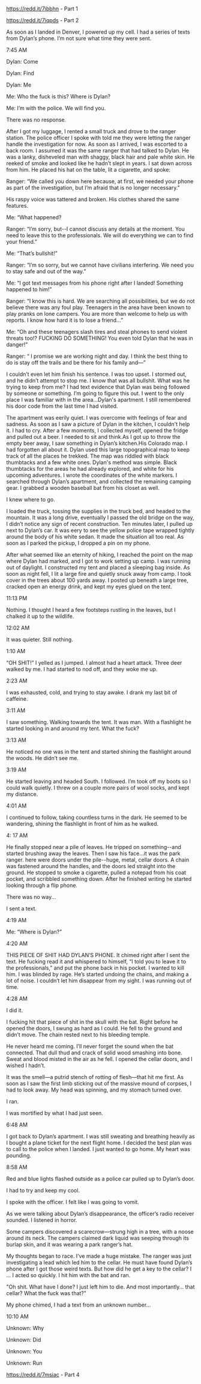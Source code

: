 https://redd.it/7ibbhn - Part 1

https://redd.it/7iqpds - Part 2




As soon as I landed in Denver, I powered up my cell. I had a series of texts from Dylan’s phone.  I’m not sure what time they were sent. 

7:45 AM 

Dylan: Come  

Dylan: Find

Dylan: Me


 Me: Who the fuck is this? Where is Dylan?

 Me: I’m with the police. We will find you.  

There was no response.  

After I got my luggage, I rented a small truck and drove to the ranger station. The police officer I spoke with told me they were letting the ranger handle the investigation for now. As soon as I arrived, I was escorted to a back room. I assumed it was the same ranger that had talked to Dylan. He was a lanky, disheveled man with shaggy, black hair and pale white skin. He reeked of smoke and looked like he hadn’t slept in years. I sat down across from him. He placed his hat on the table, lit a cigarette, and spoke:


Ranger: “We called you down here because, at first, we needed your phone as part of the investigation, but I’m afraid that is no longer necessary."
 
His raspy voice was tattered and broken. His clothes shared the same features.  

Me: “What happened?

Ranger: “I’m sorry, but--I cannot discuss any details at the moment. You need to leave this to the professionals. We will do everything we can to find your friend.” 


 Me: “That’s bullshit!” 


Ranger: “I’m so sorry, but we cannot have civilians interfering. We need you to stay safe and out of the way.”
 

Me: “I got text messages from his phone right after I landed! Something happened to him!” 


Ranger: “I know this is hard. We are searching all possibilities, but we do not believe there was any foul play. Teenagers in the area have been known to play pranks on lone campers. You are more than welcome to help us with reports. I know how hard it is to lose a friend...” 
 

Me: “Oh and these teenagers slash tires and steal phones to send violent threats too!? FUCKING DO SOMETHING! You even told Dylan that he was in danger!” 


Ranger: “ I promise we are working night and day. I think the best thing to do is stay off the trails and be there for his family and—”  


I couldn’t even let him finish his sentence. I was too upset. I stormed out, and he didn’t attempt to stop me.  I know that was all bullshit. What was he trying to keep from me? I had text evidence that Dylan was being followed by someone or something. I’m going to figure this out.  I went to the only place I was familiar with in the area…Dylan's apartment. I still remembered his door code from the last time I had visited.

The apartment was eerily quiet. I was overcome with feelings of fear and sadness. As soon as I saw a picture of Dylan in the kitchen, I couldn't help it. I had to cry. After a few moments, I collected myself, opened the fridge and pulled out a beer. I needed to sit and think.As I got up to throw the empty beer away, I saw something in Dylan’s kitchen.His Colorado map. I had forgotten all about it. Dylan used this large topographical map to keep track of all the places he trekked. The map was riddled with black thumbtacks and a few white ones. Dylan's method was simple. Black thumbtacks for the areas he had already explored, and white for his upcoming adventures. I wrote the coordinates of the white markers. I searched through Dylan’s apartment, and collected the remaining camping gear. I grabbed a wooden baseball bat from his closet as well. 



I knew where to go. 

I loaded the truck, tossing the supplies in the truck bed, and headed to the mountain. It was a long drive, eventually I passed the old bridge on the way, I didn’t notice any sign of recent construction. Ten minutes later, I pulled up next to Dylan’s car. It was eery to see the yellow police tape wrapped tightly around the body of his white sedan. It made the situation all too real. As soon as I parked the pickup, I dropped a pin on my phone. 


After what seemed like an eternity of hiking, I reached the point on the map where Dylan had marked, and I got to work setting up camp. I was running out of daylight. I constructed my tent and placed a sleeping bag inside. As soon as night fell, I lit a large fire and quietly snuck away from camp. I took cover in the trees about 100 yards away. I posted up beneath a large tree, cracked open an energy drink, and kept my eyes glued on the tent. 


11:13 PM

Nothing. I thought I heard a few footsteps rustling in the leaves, but I chalked it up to the wildlife. 


12:02 AM

It was quieter. Still nothing. 


1:10 AM

“OH SHIT!” I yelled as I jumped.
I almost had a heart attack.
Three deer walked by me. I had started to nod off, and they woke me up. 


2:23 AM

I was exhausted, cold, and trying to stay awake. I drank my last bit of caffeine. 
 


3:11 AM

I saw something. Walking towards the tent.
It was man. With a flashlight he started looking in and around my tent. What the fuck? 



3:13 AM

He noticed no one was in the tent and started shining the flashlight around the woods. He didn’t see me. 



 3:19 AM 

He started leaving and headed South.
I followed. I’m took off my boots so I could walk quietly. I threw on a couple more pairs of wool socks, and kept my distance.


4:01 AM 

I continued to follow, taking countless turns in the dark. 
He seemed to be wandering, shining the flashlight in front of him as he walked. 



4: 17 AM 

He finally stopped near a pile of leaves. He tripped on something--and started brushing away the leaves. Then I saw his face…it was the park ranger. here were doors under the pile--huge, metal, cellar doors. A chain was fastened around the handles, and the doors led straight into the ground. He stopped to smoke a cigarette, pulled a notepad from his coat pocket, and scribbled something down. After he finished writing he started looking through a flip phone. 


There was no way... 

I sent a text. 



4:19 AM 

Me: “Where is Dylan?”



4:20 AM 

THIS PIECE OF SHIT HAD DYLAN’S PHONE. 
It chimed right after I sent the text. He fucking read it and whispered to himself, “I told you to leave it to the professionals,”  and put the phone back in his pocket.
I wanted to kill him. I was blinded by rage. He’s started undoing the chains, and making a lot of noise. I couldn’t let him disappear from my sight. I was running out of time. 



4:28 AM 

I did it. 

I fucking hit that piece of shit in the skull with the bat. Right before he opened the doors, I swung as hard as I could. He fell to the ground and didn’t move. The chain rested next to his bleeding temple. 



He never heard me coming. I’ll never forget the sound when the bat connected. That dull thud and crack of solid wood smashing into bone.  Sweat and blood misted in the air as he fell. I opened the cellar doors, and I wished I hadn’t. 

It was the smell—a putrid stench of rotting of flesh—that hit me first. As soon as I saw the first limb sticking out of the massive mound of corpses, I had to look away. My head was spinning, and my stomach turned over. 

I ran.

I was mortified by what I had just seen. 
 


6:48 AM 

I got back to Dylan’s apartment. I was still sweating and breathing heavily as I bought a plane ticket for the next flight home. I decided the best plan was to call to the police when I landed. I just wanted to go home. My heart was pounding. 

 

8:58 AM 

Red and blue lights flashed outside as a police car pulled up to Dylan’s door.

I had to try and keep my cool. 

I spoke with the officer. I felt like I was going to vomit. 

As we were talking about Dylan’s disappearance, the officer’s radio receiver sounded. I listened in horror. 

Some campers discovered a scarecrow—strung high in a tree, with a noose around its neck. The campers claimed dark liquid was seeping through its burlap skin, and it was wearing a park ranger’s hat.

My thoughts began to race. I’ve made a huge mistake. The ranger was just investigating a lead which led him to the cellar. He must have found Dylan’s phone after I got those weird texts. But how did he get a key to the cellar? I … I acted so quickly. I hit him with the bat and ran. 


"Oh shit. What have I done? I just left him to die. And most importantly… that cellar? What the fuck was that?"

My phone chimed, I had a text from an unknown number… 



10:10 AM

Unknown:  Why 


Unknown: Did 


Unknown: You 


Unknown: Run

https://redd.it/7msiac - Part 4